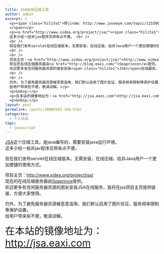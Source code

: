 ```yaml
---
title: JSA在线压缩工具
author: admin
excerpt: |
  <p><span class="hilite1">转jindw: http://www.javaeye.com/topic/115300<br />
  </span></p>
  <p><a href="http://www.xidea.org/project/jsa/"><span class="hilite1">JSA</span></a>在线压缩工具，是java编写的，需要安装java运行环境。 <br />
  这多少给一些非jav程序员带来点不便。 <br />
  <br />
  现在我们发布servlet在线压缩版本。无需安装，在线压缩，给非Java用户一个更加便捷的使用方式。 <br />
  <br />
  <br />
  项目主页：<a href="http://www.xidea.org/project/jsa/">http://www.xidea.org/project/<span class="hilite1">jsa</span>/</a> <br />
  现在的在线压缩服务器由<a href="http://blog.eaxi.com/">Seaprince</a>提供。 <br />
  欢迎更多有空闲服务器资源的朋友安装<span class="hilite1">JSA</span>在线服务，我将在<span class="hilite1">jsa</span>项目主页提供链接，方便大家使用。 <br />
  <br />
  <br />
  仍外，为了避免服务器资源被恶意滥用，我们默认启用了图片验证，服务频率限制等保护设置。 <br />
  给用户带来些不便，敬请谅解。</p>
  <p>&nbsp;</p>
  <p>在本站的镜像地址为：<a href="http://jsa.eaxi.com">http://jsa.eaxi.com</a></p>
  <p>&nbsp;</p>
layout: post
permalink: /posts/20080102-168.html
categories:
  - 个人作品
tags:
  - javascript
---
```

[<span class="hilite1">JSA</span>][1]这个压缩工具，是java编写的，需要安装java运行环境。   
这多少给一些非jav程序员带来点不便。 

现在我们发布servlet在线压缩版本。无需安装，在线压缩，给非Java用户一个更加便捷的使用方式。 

项目主页：[http://www.xidea.org/project/<span class="hilite1">jsa</span>/][1]   
现在的在线压缩服务器由[Seaprince][2]提供。   
欢迎更多有空闲服务器资源的朋友安装<span class="hilite1">JSA</span>在线服务，我将在<span class="hilite1">jsa</span>项目主页提供链接，方便大家使用。 

仍外，为了避免服务器资源被恶意滥用，我们默认启用了图片验证，服务频率限制等保护设置。   
给用户带来些不便，敬请谅解。

<font size="6">在本站的镜像地址为：<a href="http://jsa.eaxi.com">http://jsa.eaxi.com</a></font>

&nbsp;

 [1]: http://www.xidea.org/project/jsa/
 [2]: http://blog.eaxi.com/